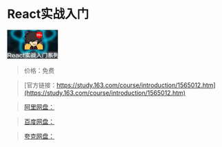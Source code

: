 # React实战入门

![img](../../../assets/study163/free/6631273374375570574.png)

> 价格：免费

> [官方链接：https://study.163.com/course/introduction/1565012.htm](https://study.163.com/course/introduction/1565012.htm)

> [阿里网盘：]()

> [百度网盘：]()

> [夸克网盘：]()
